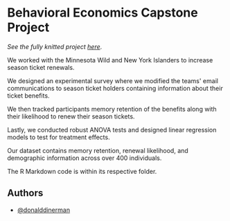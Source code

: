 # Behavioral Economics Capstone Project

*See the fully knitted project [here](https://donald-dinerman.github.io/Behavioral-Economics-Capstone-Project/)*.

We worked with the Minnesota Wild and New York
Islanders to increase season ticket renewals.

We designed an experimental survey where we modified
the teams' email communications to season ticket 
holders containing information about their ticket 
benefits.

We then tracked participants memory retention of
the benefits along with their likelihood to renew 
their season tickets.

Lastly, we conducted robust ANOVA tests and designed 
linear regression models to test for treatment effects.

Our dataset contains memory retention, renewal 
likelihood, and demographic information across over 
400 individuals.

The R Markdown code is within its
respective folder.

## Authors

- [@donalddinerman](https://www.github.com/Donald-Dinerman)
